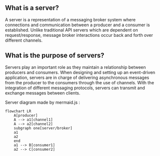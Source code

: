
## What is a server?
A server is a representation of a messaging broker system where connections and communication between a producer and a consumer is established. Unlike traditional API servers which are dependent on request/response, message broker interactions occur back and forth over different channels.

## What is the purpose of servers?
Servers play an important role as they maintain a relationship between producers and consumers. When designing and setting up an event-driven application, servers are in charge of delivering asynchronous messages from the producer to the consumers through the use of channels. With the integration of different messaging protocols, servers can transmit and exchange messages between clients.

Server diagram made by mermaid.js :

```mermaid
flowchart LR
    A[producer]
    A --> a1[channel1]
    A --> a2[channel2]
    subgraph one[server/broker]
    a1
    a2
    end
    a1 --> B[consumer1]
    a2 --> C[consumer2]
```
